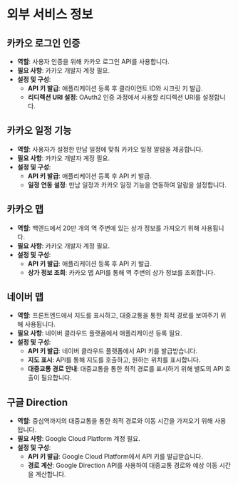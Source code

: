 # 외부 서비스 정보

## 카카오 로그인 인증

- **역할**: 사용자 인증을 위해 카카오 로그인 API를 사용합니다.
- **필요 사항**: 카카오 개발자 계정 필요.
- **설정 및 구성**:
  - **API 키 발급**: 애플리케이션 등록 후 클라이언트 ID와 시크릿 키 발급.
  - **리디렉션 URI 설정**: OAuth2 인증 과정에서 사용할 리디렉션 URI를 설정합니다.

## 카카오 일정 기능

- **역할**: 사용자가 설정한 만남 일정에 맞춰 카카오 일정 알람을 제공합니다.
- **필요 사항**: 카카오 개발자 계정 필요.
- **설정 및 구성**:
  - **API 키 발급**: 애플리케이션 등록 후 API 키 발급.
  - **일정 연동 설정**: 만남 일정과 카카오 일정 기능을 연동하여 알람을 설정합니다.

## 카카오 맵

- **역할**: 백엔드에서 20만 개의 역 주변에 있는 상가 정보를 가져오기 위해 사용됩니다.
- **필요 사항**: 카카오 개발자 계정 필요.
- **설정 및 구성**:
  - **API 키 발급**: 애플리케이션 등록 후 API 키 발급.
  - **상가 정보 조회**: 카카오 맵 API를 통해 역 주변의 상가 정보를 조회합니다.

## 네이버 맵

- **역할**: 프론트엔드에서 지도를 표시하고, 대중교통을 통한 최적 경로를 보여주기 위해 사용됩니다.
- **필요 사항**: 네이버 클라우드 플랫폼에서 애플리케이션 등록 필요.
- **설정 및 구성**:
  - **API 키 발급**: 네이버 클라우드 플랫폼에서 API 키를 발급받습니다.
  - **지도 표시**: API를 통해 지도를 호출하고, 원하는 위치를 표시합니다.
  - **대중교통 경로 안내**: 대중교통을 통한 최적 경로를 표시하기 위해 별도의 API 호출이 필요합니다.

## 구글 Direction

- **역할**: 중심역까지의 대중교통을 통한 최적 경로와 이동 시간을 가져오기 위해 사용됩니다.
- **필요 사항**: Google Cloud Platform 계정 필요.
- **설정 및 구성**:
  - **API 키 발급**: Google Cloud Platform에서 API 키를 발급받습니다.
  - **경로 계산**: Google Direction API를 사용하여 대중교통 경로와 예상 이동 시간을 계산합니다.
